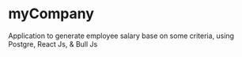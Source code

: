 # myCompany
Application to generate employee salary base on some criteria, using Postgre, React Js, &amp; Bull Js
